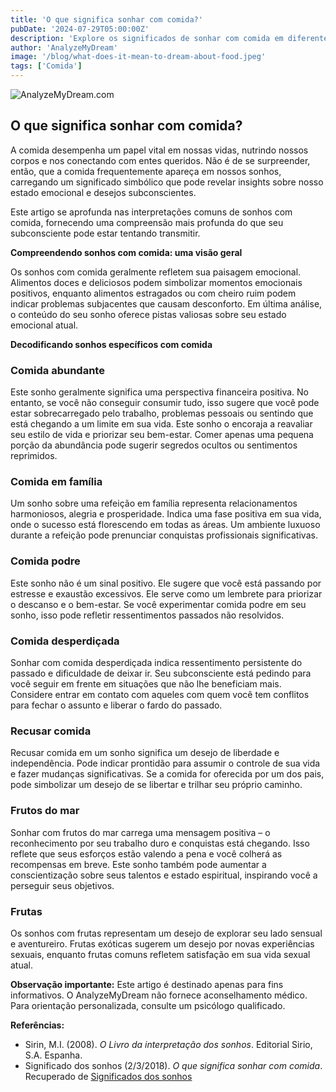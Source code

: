 ```yaml
---
title: 'O que significa sonhar com comida?'
pubDate: '2024-07-29T05:00:00Z'
description: 'Explore os significados de sonhar com comida em diferentes contextos e como esses sonhos refletem aspectos emocionais e psicológicos.'
author: 'AnalyzeMyDream'
image: '/blog/what-does-it-mean-to-dream-about-food.jpeg'
tags: ['Comida']
---
```


![AnalyzeMyDream.com](/blog/what-does-it-mean-to-dream-about-food.jpeg)

## O que significa sonhar com comida?

A comida desempenha um papel vital em nossas vidas, nutrindo nossos corpos e nos conectando com entes queridos. Não é de se surpreender, então, que a comida frequentemente apareça em nossos sonhos, carregando um significado simbólico que pode revelar insights sobre nosso estado emocional e desejos subconscientes. 

Este artigo se aprofunda nas interpretações comuns de sonhos com comida, fornecendo uma compreensão mais profunda do que seu subconsciente pode estar tentando transmitir.

**Compreendendo sonhos com comida: uma visão geral**

Os sonhos com comida geralmente refletem sua paisagem emocional. Alimentos doces e deliciosos podem simbolizar momentos emocionais positivos, enquanto alimentos estragados ou com cheiro ruim podem indicar problemas subjacentes que causam desconforto. Em última análise, o conteúdo do seu sonho oferece pistas valiosas sobre seu estado emocional atual.

**Decodificando sonhos específicos com comida**

### Comida abundante

Este sonho geralmente significa uma perspectiva financeira positiva. No entanto, se você não conseguir consumir tudo, isso sugere que você pode estar sobrecarregado pelo trabalho, problemas pessoais ou sentindo que está chegando a um limite em sua vida. Este sonho o encoraja a reavaliar seu estilo de vida e priorizar seu bem-estar. Comer apenas uma pequena porção da abundância pode sugerir segredos ocultos ou sentimentos reprimidos.

### Comida em família

Um sonho sobre uma refeição em família representa relacionamentos harmoniosos, alegria e prosperidade. Indica uma fase positiva em sua vida, onde o sucesso está florescendo em todas as áreas. Um ambiente luxuoso durante a refeição pode prenunciar conquistas profissionais significativas. 

### Comida podre

Este sonho não é um sinal positivo. Ele sugere que você está passando por estresse e exaustão excessivos. Ele serve como um lembrete para priorizar o descanso e o bem-estar. Se você experimentar comida podre em seu sonho, isso pode refletir ressentimentos passados ​​não resolvidos.

### Comida desperdiçada

Sonhar com comida desperdiçada indica ressentimento persistente do passado e dificuldade de deixar ir. Seu subconsciente está pedindo para você seguir em frente em situações que não lhe beneficiam mais. Considere entrar em contato com aqueles com quem você tem conflitos para fechar o assunto e liberar o fardo do passado. 

### Recusar comida

Recusar comida em um sonho significa um desejo de liberdade e independência. Pode indicar prontidão para assumir o controle de sua vida e fazer mudanças significativas. Se a comida for oferecida por um dos pais, pode simbolizar um desejo de se libertar e trilhar seu próprio caminho.

### Frutos do mar

Sonhar com frutos do mar carrega uma mensagem positiva – o reconhecimento por seu trabalho duro e conquistas está chegando. Isso reflete que seus esforços estão valendo a pena e você colherá as recompensas em breve. Este sonho também pode aumentar a conscientização sobre seus talentos e estado espiritual, inspirando você a perseguir seus objetivos.

### Frutas

Os sonhos com frutas representam um desejo de explorar seu lado sensual e aventureiro. Frutas exóticas sugerem um desejo por novas experiências sexuais, enquanto frutas comuns refletem satisfação em sua vida sexual atual.

**Observação importante:** Este artigo é destinado apenas para fins informativos. O AnalyzeMyDream não fornece aconselhamento médico. Para orientação personalizada, consulte um psicólogo qualificado.

**Referências:**

* Sirin, M.I. (2008). *O Livro da interpretação dos sonhos*. Editorial Sirio, S.A. Espanha. 
* Significado dos sonhos (2/3/2018). *O que significa sonhar com comida*. Recuperado de [Significados dos sonhos](https://www.significadossuenos.com/sonar-con-comida/)